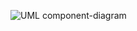   ![UML component-diagram](https://user-images.githubusercontent.com/77884838/122696080-dfdabf80-d24a-11eb-9e39-2132b728f089.jpg)
